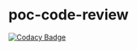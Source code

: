 # poc-code-review

[![Codacy Badge](https://app.codacy.com/project/badge/Grade/9a68b8c62d9a4ba2b1a86b766652742a)](https://app.codacy.com/gh/pariwatram/poc-code-review/dashboard?utm_source=gh&utm_medium=referral&utm_content=&utm_campaign=Badge_grade)
